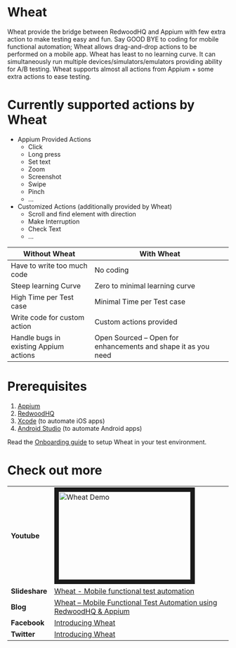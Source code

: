 # Wheat

Wheat provide the bridge between RedwoodHQ and Appium with few extra action to make testing easy and fun.
Say GOOD BYE to coding for mobile functional automation; Wheat allows drag-and-drop actions to be performed on a mobile app.
Wheat has least to no learning curve. 
It can simultaneously run multiple devices/simulators/emulators providing ability for A/B testing.
Wheat supports almost all actions from Appium + some extra actions to ease testing.

# Currently supported actions by Wheat
* Appium Provided Actions
  * Click
  * Long press
  * Set text
  * Zoom
  * Screenshot
  * Swipe
  * Pinch
  * ...
* Customized Actions (additionally provided by Wheat)
  * Scroll and find element with direction
  * Make Interruption
  * Check Text
  * ...

Without Wheat | With Wheat
--- | ---
Have to write too much code | No coding
Steep learning Curve | Zero to minimal learning curve
High Time per Test case | Minimal Time per Test case
Write code for custom action | Custom actions provided
Handle bugs in existing Appium actions | Open Sourced – Open for enhancements and shape it as you need

# Prerequisites
1. [Appium](https://appium.io/downloads.html)
2. [RedwoodHQ](http://redwoodhq.com/redwood-download/)
3. [Xcode](https://itunes.apple.com/in/app/xcode/id497799835?mt=12) (to automate iOS apps)
4. [Android Studio](https://developer.android.com/studio/index.html) (to automate Android apps)

Read the [Onboarding guide](https://github.com/Talentica/Wheat/blob/master/Resources/Wheat%20Onboarding.docx) to setup Wheat in your test environment.

# Check out more
|     |   |
|------------|---|
| **Youtube**    | <a href="http://www.youtube.com/watch?feature=player_embedded&v=LwdFuOq8whg" target="_blank"><img src="http://img.youtube.com/vi/LwdFuOq8whg/0.jpg" alt="Wheat Demo" width="300" height="200" border="10" /></a>  |
| **Slideshare** | [Wheat - Mobile functional test automation](http://www.slideshare.net/sunnytambi/wheat-mobile-functional-test-automation)  |
| **Blog**       | [Wheat – Mobile Functional Test Automation using RedwoodHQ & Appium](https://blog.talentica.com/2017/01/13/wheat-mobile-functional-test-automation-using-redwoodhq-appium/)  |
| **Facebook**   | [Introducing Wheat](https://www.facebook.com/talentica/posts/1489631757733417:0)  |
| **Twitter**    | [Introducing Wheat](https://twitter.com/Talentica/status/821645420707323905)  |
